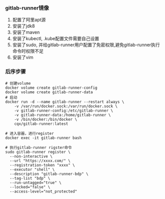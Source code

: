 ### gitlab-runner镜像
1. 配置了阿里apt源
2. 安装了jdk8
3. 安装了maven
4. 安装了kubectl, .kube配置文件需要自己设置
5. 安装了sudo, 并给gitlab-runner用户配置了免密权限,避免gitlab-runner执行命令时权限不足
6. 安装了vim


### 后序步骤
```$xslt
# 创建volume
docker volume create gitlab-runner-config
docker volume create gitlab-runner-data
# 启动 
docker run -d --name gitlab-runner --restart always \
    -v /var/run/docker.sock:/var/run/docker.sock \
    -v gitlab-runner-config:/etc/gitlab-runner \
    -v gitlab-runner-data:/home/gitlab-runner \
    -v /bin/docker:/bin/docker \
    cqx/gitlab-runner:latest   
    
# 进入容器，进行register
docker exec -it gitlab-runner bash

# 执行gitlab-runner rigster命令
sudo gitlab-runner register \
  --non-interactive \
  --url "https://xxxx.com/" \
  --registration-token "xxxx" \
  --executor "shell" \
  --description "gitlab-runner-bdp" \
  --tag-list "bdp" \
  --run-untagged="true" \
  --locked="false" \
  --access-level="not_protected"
```


